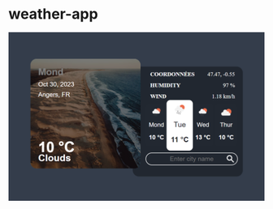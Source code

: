 # weather-app
![Weather App](https://github.com/18Wangu/weather-app/raw/master/images/weather-app-image.png)
